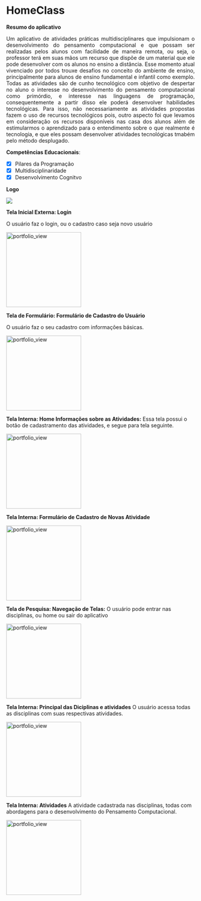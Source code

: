 # HomeClass


__Resumo do aplicativo__

<p align=justify>
Um aplicativo de atividades práticas multidisciplinares que impulsionam o desenvolvimento do pensamento computacional e que possam ser realizadas pelos alunos com facilidade de maneira remota, ou seja, o  professor terá em suas mãos um recurso que dispõe de um material que ele pode desenvolver com os alunos no ensino a distância.  Esse momento atual vivenciado por todos trouxe desafios no conceito do ambiente de ensino, principalmente para alunos de ensino fundamental e infantil como exemplo. 
Todas as atividades são de cunho tecnológico com objetivo de despertar no aluno o interesse  no desenvolvimento  do pensamento computacional como primórdio, e  interesse nas linguagens de programação, consequentemente a partir disso ele poderá desenvolver habilidades tecnológicas. Para isso, não necessariamente as atividades propostas fazem o uso de recursos tecnológicos pois, outro aspecto foi que levamos em consideração  os recursos disponíveis nas casa dos alunos além de estimularmos o aprendizado  para o entendimento sobre o que realmente é tecnologia, e que eles possam desenvolver atividades tecnológicas tmabém pelo método desplugado.
</p>
 
__Competências Educacionais__:

- [x] Pilares da Programação
- [x] Multidisciplinaridade
- [x] Desenvolvimento Cognitvo

__Logo__ 
 
![](app_educa_pc/assets/icon.png)





__Tela Inicial Externa: Login__

O usuário faz o login, ou o cadastro caso seja novo usuário

<img width="200" alt="portfolio_view" src="app_educa_pc/assets/login.png">



__Tela de Formulário: Formulário de Cadastro do Usuário__

O usuário faz o seu cadastro com informações básicas. 

<img width="200" alt="portfolio_view" src="app_educa_pc/assets/cadastro.png">



__Tela Interna: Home Informações sobre as Atividades:__
Essa tela possui o botão de cadastramento das atividades, e segue para tela seguinte.

<img width="200" alt="portfolio_view" src="app_educa_pc/assets/home.png">



__Tela Interna: Formulário de Cadastro de Novas Atividade__

<img width="200" alt="portfolio_view" src="app_educa_pc/assets/disciplina.png">




__Tela de Pesquisa: Navegação de Telas:__
O usuário pode entrar nas disciplinas, ou home ou sair do aplicativo


<img width="200" alt="portfolio_view" src="app_educa_pc/assets/Captura de tela de 2020-09-07 14-21-15.png">

__Tela Interna: Principal das Diciplinas e atividades__
O usuário acessa todas as disciplinas com suas respectivas atividades. 

<img width="200" alt="portfolio_view" src="app_educa_pc/assets/2020-10-11 (2).png">

__Tela Interna: Atividades__
A atividade cadastrada nas disciplinas, todas com abordagens para o desenvolvimento do Pensamento Computacional. 

<img width="200" alt="portfolio_view" src="app_educa_pc/assets/2020-10-11 (6).png">







